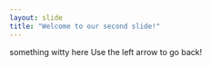 ```yaml
---
layout: slide
title: "Welcome to our second slide!"
---
```

something witty here
Use the left arrow to go back!
